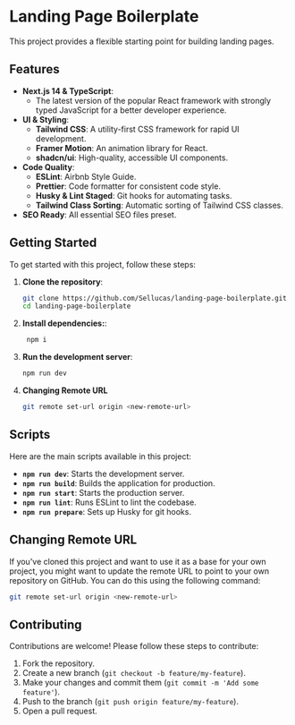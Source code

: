 # Landing Page Boilerplate

This project provides a flexible starting point for building landing pages.

## Features

- **Next.js 14 & TypeScript**:
  - The latest version of the popular React framework with strongly typed JavaScript for a better developer experience.
- **UI & Styling**:
  - **Tailwind CSS**: A utility-first CSS framework for rapid UI development.
  - **Framer Motion**: An animation library for React.
  - **shadcn/ui**: High-quality, accessible UI components.
- **Code Quality**:
  - **ESLint**: Airbnb Style Guide.
  - **Prettier**: Code formatter for consistent code style.
  - **Husky & Lint Staged**: Git hooks for automating tasks.
  - **Tailwind Class Sorting**: Automatic sorting of Tailwind CSS classes.
- **SEO Ready**: All essential SEO files preset.

## Getting Started

To get started with this project, follow these steps:

1. **Clone the repository**:

   ```bash
   git clone https://github.com/Sellucas/landing-page-boilerplate.git
   cd landing-page-boilerplate
   ```

2. **Install dependencies:**:

   ```bash
    npm i
   ```

3. **Run the development server**:

   ```bash
   npm run dev
   ```

4. **Changing Remote URL**

   ```bash
   git remote set-url origin <new-remote-url>
   ```

## Scripts

Here are the main scripts available in this project:

- **`npm run dev`**: Starts the development server.
- **`npm run build`**: Builds the application for production.
- **`npm run start`**: Starts the production server.
- **`npm run lint`**: Runs ESLint to lint the codebase.
- **`npm run prepare`**: Sets up Husky for git hooks.

## Changing Remote URL

If you've cloned this project and want to use it as a base for your own project, you might want to update the remote URL to point to your own repository on GitHub. You can do this using the following command:

```bash
git remote set-url origin <new-remote-url>
```

## Contributing

Contributions are welcome! Please follow these steps to contribute:

1. Fork the repository.
2. Create a new branch (`git checkout -b feature/my-feature`).
3. Make your changes and commit them (`git commit -m 'Add some feature'`).
4. Push to the branch (`git push origin feature/my-feature`).
5. Open a pull request.
